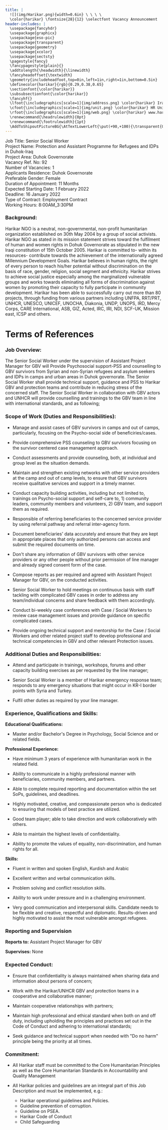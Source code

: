```yaml
---
title: |
  ![](img/Harikar.png){width=0.6in} \ \ \ \ 
  \color{harikar} \fontsize{28}{12} \selectfont Vacancy Announcement
header-includes: |
  \usepackage{fancyhdr}
  \usepackage{graphicx}
  \usepackage{eso-pic}
  \usepackage{transparent}
  \usepackage{geometry}
  \usepackage{xcolor}
  \usepackage{sectsty}
  \pagestyle{fancy}
  \fancypagestyle{plain}{}
  \addtolength{\headwidth}{\linewidth}
  \fancyheadoffset{\textwidth}
  \geometry{includeheadfoot,top=0in,left=1in,right=1in,bottom=0.5in}
  \definecolor{harikar}{rgb}{0.29,0.38,0.65}
  \sectionfont{\color{harikar}}
  \subsubsectionfont{\color{harikar}}
  \fancyhf{}
  \lfoot{\includegraphics[scale=1]{img/address.png} \color{harikar} Iraq-Kurdistan – Duhok \\ \ \ \ \ Medya – Str. / Australia   }
  \cfoot{\includegraphics[scale=1]{img/unit.png} \color{harikar} HR Unit \ \ \ \ \ \ \ \ \ \ \ \ \ \includegraphics[scale=1]{img/phone.png} 0751 414 8317}
  \rfoot{\includegraphics[scale=1]{img/web.png} \color{harikar} www.harikar.org}
  \renewcommand{\headrulewidth}{0pt}
  \renewcommand{\footrulewidth}{1pt}
  \AddToShipoutPictureBG{\AtTextLowerLeft{\put(+90,+100){\transparent{0.1}\includegraphics[width=4in]{img/Harikar.png}}}}
---
```


Job Title: Senior Social Worker  
Project Name: Protection and Assistant Programme for Refugees and IDPs in Duhok-Iraq  
Project Area: Duhok Governorate  
Vacancy Ref. No: 92  
Number of Vacancies: 1  
Applicants Residence: Duhok Governorate  
Preferable Gender: Female  
Duration of Appointment: 11 Months  
Expected Starting Date: 1 February 2022  
Deadline: 16 January 2022  
Type of Contract: Employment Contract  
Working Hours: 8:00AM_3:30PM  

### Background:

Harikar NGO is a neutral, non-governmental, non-profit humanitarian
organization established on 30th May 2004 by a group of social
activists. Harikar NGO as stated in its mission statement strives toward
the fulfilment of human and women rights in Dohuk Governorate as
stipulated in the new Iraqi constitution of 15th October 2005. Harikar
is committed to- within its resources- contribute towards the
achievement of the internationally agreed Millennium Development Goals.
Harikar believes in human rights, the right of every person to reach
his/her potential without discrimination on the basis of race, gender,
religion, social segment and ethnicity. Harikar strives to achieve
social justice especially among the marginalized vulnerable groups and
works towards eliminating all forms of discrimination against women by
promoting their capacity to fully participate in community development.
Harikar has been able to successfully carry out more than 80 projects,
through funding from various partners including UNFPA, RRT/PRT, UNHCR,
UNESCO, UNICEF, UNOCHA, Diakonia, UNDP, UNOPS, IRD, Mercy Corps, CARE
International, ASB, GIZ, Acted, IRC, IRI, NDI, SCF-UK, Mission east,
ICSP and others.

# Terms of References

### Job Overview:

The Senior Social Worker under the supervision of Assistant Project
Manager for GBV will Provide Psychosocial support-PSS and counselling to
GBV survivors from Syrian and non-Syrian refugees and asylum seekers and
IDPs in camps and urban areas in Duhok governorate. The Senior Social
Worker shall provide technical support, guidance and PSS to Harikar GBV
and protection teams and contribute in reducing stress of the concerned
staff. The Senior Social Worker in collaboration with GBV actors and
UNHCR will provide counselling and trainings to the GBV team in line
with international standards, and as following;

### Scope of Work (Duties and Responsibilities):

-   Manage and assist cases of GBV survivors in camps and out of camps,
    particularly, focusing on the Psycho-social side of
    beneficiries/cases.
	
-   Provide comprehensive PSS counseling to GBV survivors focusing on
    the survivor centered case management approach.

-   Conduct assessments and provide counseling, both, at individual and
    group level as the situation demands.

-   Maintain and strengthen existing networks with other service
    providers at the camp and out of camp levels, to ensure that GBV
    survivors receive qualitative services and support in a timely
    manner.

-   Conduct capacity building activities, including but not limited to,
    trainings on Psycho-social support and self-care to, 1) community
    leaders, community members and volunteers, 2) GBV team, and
    support them as required.

-   Responsible of referring beneficiaries to the concerned service
    provider by using referral pathway and referral inter-agency form.

-   Document beneficiaries' data accurately and ensure that they are
    kept in appropriate places that only authorized persons can access
    and submit the required documents on time.

-   Don't share any information of GBV survivors with other service
    providers or any other people without prior permission of line
    manager and already signed consent form of the case.

-   Compose reports as per required and agreed with Assistant Project
    Manager for GBV, on the conducted activities.

-   Senior Social Worker to hold meetings on continuous basis with staff
    tackling with complicated GBV cases in order to address any
    team/individual concerns and share feedback with them accordingly.

-   Conduct bi-weekly case conferences with Case / Social Workers to
    review case management issues and provide guidance on specific
    complicated cases.

-   Provide ongoing technical support and mentorship for the Case /
    Social Workers and other related project staff to develop
    professional and technical competencies in GBV and other relevant
    Protection issues.


### Additional Duties and Responsibilities:

-   Attend and participate in trainings, workshops, forums and other
    capacity building exercises as per requested by the line manager;

-   Senior Social Worker is a member of Harikar emergency response team;
    responds to any emergency situations that might occur in KR-I
    border points with Syria and Turkey.

-   Fulfil other duties as required by your line manager.

### Experience, Qualifications and Skills:

**Educational Qualifications:**

-   Master and/or Bachelor's Degree in Psychology, Social Science and or
    related fields.

**Professional Experience:**

-   Have minimum 3 years of experience with humanitarian work in the
    related field.

-   Ability to communicate in a highly professional manner with
    beneficiaries, community members, and partners.

-   Able to complete required reporting and documentation within the set
    SoPs, guidelines, and deadlines.

-   Highly motivated, creative, and compassionate person who is
    dedicated to ensuring that models of best practice are utilized.

-   Good team player; able to take direction and work collaboratively
    with others.

-   Able to maintain the highest levels of confidentiality.

-   Ability to promote the values of equality, non-discrimination, and
    human rights for all.

**Skills:**

-   Fluent in written and spoken English, Kurdish and Arabic

-   Excellent written and verbal communication skills.

-   Problem solving and conflict resolution skills.

-   Ability to work under pressure and in a challenging environment.

-   Very good communication and interpersonal skills. Candidate needs to
    be flexible and creative, respectful and diplomatic.
    Results-driven and highly motivated to assist the most vulnerable
    amongst refugees.


### Reporting and Supervision 

**Reports to:** Assistant Project Manager for GBV

**Supervises:** None


### Expected Conduct:

-   Ensure that confidentiality is always maintained when sharing data
    and information about persons of concern;

-   Work with the Harikar/UNHCR GBV and protection teams in a
    cooperative and collaborative manner;

-   Maintain cooperative relationships with partners;

-   Maintain high professional and ethical standard when both on and off
    duty, including upholding the principles and practices set out in
    the Code of Conduct and adhering to international standards;

-   Seek guidance and technical support when needed with "Do no harm"
    principle being the priority at all times.


### Commitment: 

-   All Harikar staff must be committed to the Core Humanitarian
    Principles as well as the Core Humanitarian Standards in
    Accountability and Quality Management

-   All Harikar policies and guidelines are an integral part of this Job
    Description and must be implemented, e.g.:

    - Harikar operational guidelines and Policies.
    - Guideline prevention of corruption.
    - Guideline on PSEA.
    - Harikar Code of Conduct
    - Child Safeguarding
